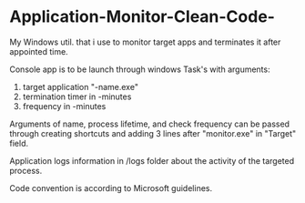 # Application-Monitor-Clean-Code-
My Windows util. that i use to monitor target apps and terminates it after appointed time.

Console app is to be launch through windows Task's with arguments:
1) target application "-name.exe"
2) termination timer in -minutes 
3) frequency in -minutes

Arguments of name, process lifetime, and check frequency can be passed through creating shortcuts and adding 3 lines after "monitor.exe" in "Target" field.

Application logs information in /logs folder about the activity of the targeted process.

Code convention is according to Microsoft guidelines.
